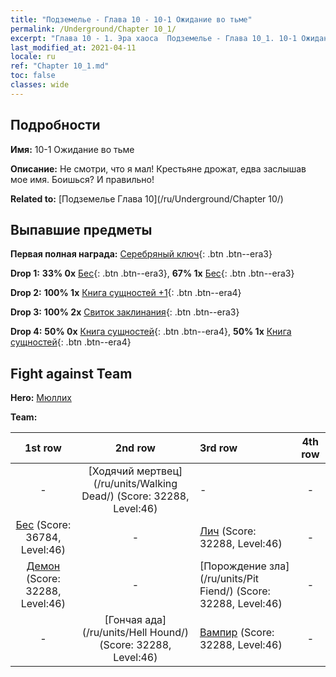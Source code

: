 ```yaml
---
title: "Подземелье - Глава 10 - 10-1 Ожидание во тьме"
permalink: /Underground/Chapter 10_1/
excerpt: "Глава 10 - 1. Эра хаоса  Подземелье - Глава 10_1. 10-1 Ожидание во тьме"
last_modified_at: 2021-04-11
locale: ru
ref: "Chapter 10_1.md"
toc: false
classes: wide
---
```


## Подробности

 **Имя:** 10-1 Ожидание во тьме

 **Описание:** Не смотри, что я мал! Крестьяне дрожат, едва заслышав мое имя. Боишься? И правильно!

 **Related to:** [Подземелье Глава 10](/ru/Underground/Chapter 10/)

## Выпавшие предметы

 **Первая полная награда:** [Серебряный ключ](/ru/Items/con_693/){: .btn .btn--era3}

 **Drop 1:** **33% 0x** [Бес](/ru/Items/unt_226/){: .btn .btn--era3}, **67% 1x** [Бес](/ru/Items/unt_226/){: .btn .btn--era3}

 **Drop 2:** **100% 1x** [Книга сущностей +1](/ru/Items/mat_46/){: .btn .btn--era4}

 **Drop 3:** **100% 2x** [Свиток заклинания](/ru/Items/con_694/){: .btn .btn--era3}

 **Drop 4:** **50% 0x** [Книга сущностей](/ru/Items/mat_39/){: .btn .btn--era4}, **50% 1x** [Книга сущностей](/ru/Items/mat_39/){: .btn .btn--era4}


## Fight against Team
 **Hero:** [Мюллих](/ru/heroes/Mullich/)

 **Team:**


  | 1st row | 2nd row | 3rd row | 4th row |
  |:----:|:----:|:----|:----:|
  | - | [Ходячий мертвец](/ru/units/Walking Dead/) (Score: 32288, Level:46)  | - | - |
  | [Бес](/ru/units/Imp/) (Score: 36784, Level:46)  | - | [Лич](/ru/units/Lich/) (Score: 32288, Level:46)  | - |
  | [Демон](/ru/units/Demon/) (Score: 32288, Level:46)  | - | [Порождение зла](/ru/units/Pit Fiend/) (Score: 32288, Level:46)  | - |
  | - | [Гончая ада](/ru/units/Hell Hound/) (Score: 32288, Level:46)  | [Вампир](/ru/units/Vampire/) (Score: 32288, Level:46)  | - |


